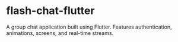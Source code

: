 # flash-chat-flutter
A group chat application built using Flutter. Features authentication, animations, screens, and real-time streams.
